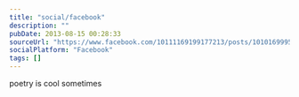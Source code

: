 ```yaml
---
title: "social/facebook"
description: ""
pubDate: 2013-08-15 00:28:33
sourceUrl: "https://www.facebook.com/10111169199177213/posts/10101699959679073"
socialPlatform: "Facebook"
tags: []
---
```


poetry is cool sometimes

